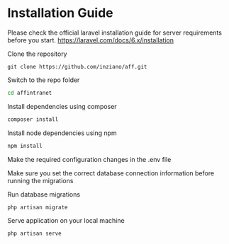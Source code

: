 # Installation Guide

Please check the official laravel installation guide for server requirements before you start. 
https://laravel.com/docs/6.x/installation

Clone the repository

```git
git clone https://github.com/inziano/aff.git
```

Switch to the repo folder

```bash
cd affintranet
```

Install dependencies using composer
```bash
composer install
```

Install node dependencies using npm
```bash
npm install
```
Make the required configuration changes in the .env file

Make sure you set the correct database connection information before running the migrations

Run database migrations

```bash
php artisan migrate
```

Serve application on your local machine

```bash
php artisan serve
```